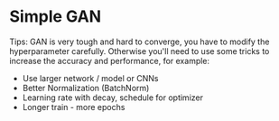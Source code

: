 # Simple GAN
Tips: GAN is very tough and hard to converge, you have to modify the hyperparameter carefully. Otherwise you'll need to use some tricks to increase the accuracy and performance, for example:
- Use larger network / model or CNNs
- Better Normalization (BatchNorm)
- Learning rate with decay, schedule for optimizer
- Longer train - more epochs
